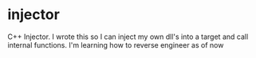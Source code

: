 # injector
C++ Injector. I wrote this so I can inject my own dll's into a target and call internal functions. I'm learning how to reverse engineer as of now
